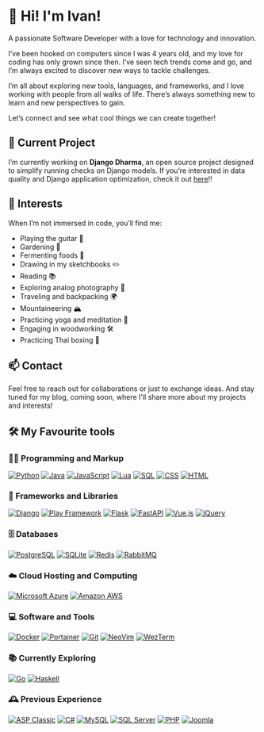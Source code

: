 # 👋 Hi! I'm Ivan!

A passionate Software Developer with a love for technology and innovation.

I’ve been hooked on computers since I was 4 years old, and my love for coding has only grown since then. I’ve seen tech trends come and go, and I’m always excited to discover new ways to tackle challenges.

I’m all about exploring new tools, languages, and frameworks, and I love working with people from all walks of life. There’s always something new to learn and new perspectives to gain.

Let’s connect and see what cool things we can create together!

## 🚀 Current Project

I’m currently working on **Django Dharma**, an open source project designed to simplify running checks on Django models. If you’re interested in data quality and Django application optimization, check it out [here](https://github.com/tabiva/django_dharma)!!

## 🌟 Interests

When I’m not immersed in code, you’ll find me:

- Playing the guitar 🎸
- Gardening 🌱
- Fermenting foods 🍶
- Drawing in my sketchbooks ✏️
- Reading 📚
- Exploring analog photography 📸
- Traveling and backpacking 🌍
- Mountaineering 🏔️
- Practicing yoga and meditation 🧘
- Engaging in woodworking 🛠️
- Practicing Thai boxing 🥊

## 📫 Contact

Feel free to reach out for collaborations or just to exchange ideas. And stay tuned for my blog, coming soon, where I'll share more about my projects and interests!

## 🛠️ My Favourite tools

### 👨‍💻 Programming and Markup

<p>
    <a href="#"><img alt="Python" src="https://img.shields.io/badge/Python-14354C.svg?logo=python&logoColor=white"></a>
    <a href="#"><img alt="Java" src="https://img.shields.io/badge/Java-007396.svg?logo=java&logoColor=white"></a>
    <a href="#"><img alt="JavaScript" src="https://img.shields.io/badge/JavaScript-F7DF1E.svg?logo=javascript&logoColor=black"></a>
    <a href="#"><img alt="Lua" src="https://img.shields.io/badge/Lua-2C2D72.svg?logo=lua&logoColor=white"></a>
    <a href="#"><img alt="SQL" src="https://custom-icon-badges.herokuapp.com/badge/SQL-025E8C.svg?logo=database&logoColor=white"></a>
    <a href="#"><img alt="CSS" src="https://img.shields.io/badge/CSS-1572B6.svg?logo=css3&logoColor=white"></a>
    <a href="#"><img alt="HTML" src="https://img.shields.io/badge/HTML-E34F26.svg?logo=html5&logoColor=white"></a>
</p>

### 🧰 Frameworks and Libraries

<p>
    <a href="#"><img alt="Django" src="https://img.shields.io/badge/Django-092E20?logo=django&logoColor=white"></a>
    <a href="#"><img alt="Play Framework" src="https://img.shields.io/badge/Play_Framework-1AB07A.svg?logo=play&logoColor=white"></a>
    <a href="#"><img alt="Flask" src="https://img.shields.io/badge/Flask-000000?logo=flask&logoColor=white"></a>
    <a href="#"><img alt="FastAPI" src="https://img.shields.io/badge/FastAPI-009688.svg?logo=fastapi&logoColor=white"></a>
    <a href="#"><img alt="Vue.js" src="https://img.shields.io/badge/Vue.js-35495E?logo=vuedotjs&logoColor=4FC08D"></a>
    <a href="#"><img alt="jQuery" src="https://img.shields.io/badge/jQuery-0769AD.svg?logo=jquery&logoColor=white"></a>
</p>

### 🗄️ Databases

<p>
    <a href="#"><img alt="PostgreSQL" src ="https://img.shields.io/badge/PostgreSQL-316192.svg?logo=postgresql&logoColor=white"></a>
    <a href="#"><img alt="SQLite" src ="https://img.shields.io/badge/SQLite-07405E?logo=sqlite&logoColor=white"></a>
    <a href="#"><img alt="Redis" src="https://img.shields.io/badge/redis-%23DD0031.svg?logo=redis&logoColor=white"></a>
    <a href="#"><img alt="RabbitMQ" src="https://img.shields.io/badge/RabbitMQ-FF6600.svg?logo=rabbitmq&logoColor=white"></a>
</p>

### ☁️ Cloud Hosting and Computing

<p>
    <a href="#"><img alt="Microsoft Azure" src="https://img.shields.io/badge/Microsoft_Azure-0089D6?logo=microsoft-azure&logoColor=white"></a>
    <a href="#"><img alt="Amazon AWS" src="https://img.shields.io/badge/Amazon_AWS-232F3E?logo=amazon-aws&logoColor=white"></a>
</p>

### 💻 Software and Tools

<p>
    <a href="#"><img alt="Docker" src="https://img.shields.io/badge/Docker-2496ED.svg?logo=docker&logoColor=white"></a>
    <!-- <a href="#"><img alt="Docker Swarm" src="https://img.shields.io/badge/Docker_Swarm-2496ED.svg?logo=docker&logoColor=white"></a> -->
    <a href="#"><img alt="Portainer" src="https://img.shields.io/badge/Portainer-00A3E0.svg?logo=portainer&logoColor=white"></a>
    <a href="#"><img alt="Git" src="https://img.shields.io/badge/Git-F05033.svg?logo=git&logoColor=white"></a>
    <a href="#"><img alt="NeoVim" src="https://img.shields.io/badge/NeoVim-57A143.svg?logo=neovim&logoColor=white"></a>
    <a href="#"><img alt="WezTerm" src="https://img.shields.io/badge/WezTerm-1F2D37.svg?logo=wezterm&logoColor=white"></a>
</p>

### 📚 Currently Exploring

<p>
    <a href="#"><img alt="Go" src="https://img.shields.io/badge/Go-00ADD8.svg?logo=go&logoColor=white"></a>
    <a href="#"><img alt="Haskell" src="https://img.shields.io/badge/Haskell-5D4F85.svg?logo=haskell&logoColor=white"></a>
</p>

### 🕰️ Previous Experience

<p>
    <a href="#"><img alt="ASP Classic" src="https://img.shields.io/badge/ASP_Classic-00A6D6.svg?logo=microsoft&logoColor=white"></a>
    <a href="#"><img alt="C#" src="https://img.shields.io/badge/C%23-239120.svg?logo=c-sharp&logoColor=white"></a>
    <a href="#"><img alt="MySQL" src="https://img.shields.io/badge/MySQL-4479A1.svg?logo=mysql&logoColor=white"></a>
    <a href="#"><img alt="SQL Server" src="https://img.shields.io/badge/SQL_Server-CC2927.svg?logo=microsoft-sql-server&logoColor=white"></a>
    <a href="#"><img alt="PHP" src="https://img.shields.io/badge/PHP-777BB4.svg?logo=php&logoColor=white"></a>
    <a href="#"><img alt="Joomla" src="https://img.shields.io/badge/Joomla-0068D6.svg?logo=joomla&logoColor=white"></a>
</p>
